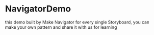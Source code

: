 # NavigatorDemo
this demo built by Make Navigator for every single Storyboard, you can make your own pattern and share it with us for learning  
